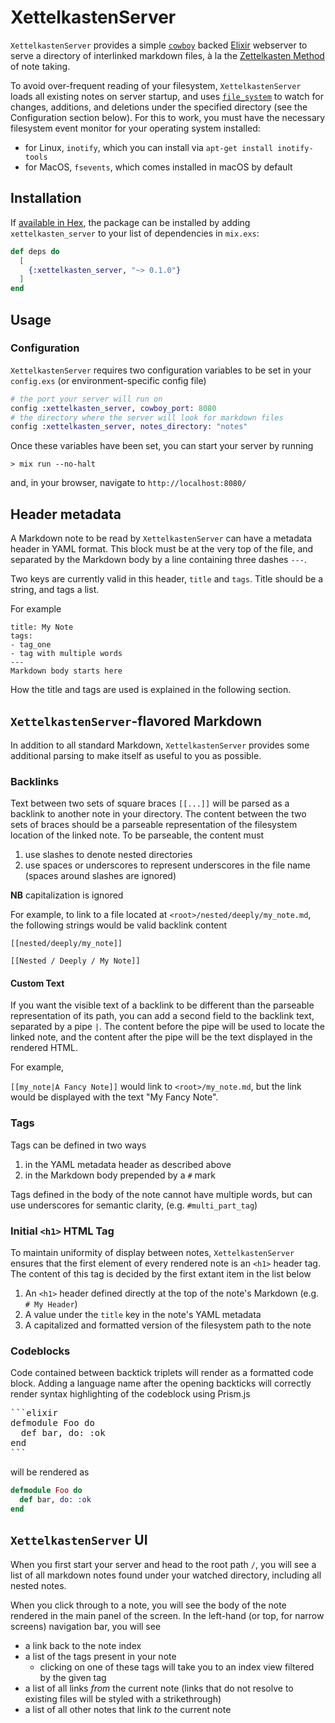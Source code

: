 # XettelkastenServer

`XettelkastenServer` provides a simple [`cowboy`](https://github.com/ninenines/cowboy) backed [Elixir](https://elixir-lang.org/) webserver to serve a directory of
interlinked markdown files, à la the [Zettelkasten Method](https://zettelkasten.de/posts/overview/)
of note taking.

To avoid over-frequent reading of your filesystem, `XettelkastenServer` loads all existing notes on server startup, and uses [`file_system`](https://github.com/falood/file_system) to watch for changes, additions, and deletions under the specified directory (see the Configuration section below). For this to work, you must have the necessary filesystem event monitor for your operating system installed:

* for Linux, `inotify`, which you can install via `apt-get install inotify-tools`
* for MacOS, `fsevents`, which comes installed in macOS by default

## Installation

If [available in Hex](https://hex.pm/docs/publish), the package can be installed
by adding `xettelkasten_server` to your list of dependencies in `mix.exs`:

```elixir
def deps do
  [
    {:xettelkasten_server, "~> 0.1.0"}
  ]
end
```

## Usage

### Configuration

`XettelkastenServer` requires two configuration variables to be set in your `config.exs` (or environment-specific config file)

```elixir
# the port your server will run on
config :xettelkasten_server, cowboy_port: 8080
# the directory where the server will look for markdown files
config :xettelkasten_server, notes_directory: "notes"
```

Once these variables have been set, you can start your server by running

`> mix run --no-halt`

and, in your browser, navigate to `http://localhost:8080/`

## Header metadata

A Markdown note to be read by `XettelkastenServer` can have a metadata header in YAML format. This block must be at the very top of the file, and separated by the Markdown body by a line containing three dashes `---`.

Two keys are currently valid in this header, `title` and `tags`. Title should be a string, and tags a list.

For example

```
title: My Note
tags:
- tag_one
- tag with multiple words
---
Markdown body starts here
```

How the title and tags are used is explained in the following section.

## `XettelkastenServer`-flavored Markdown

In addition to all standard Markdown, `XettelkastenServer` provides some additional
parsing to make itself as useful to you as possible.

### Backlinks

Text between two sets of square braces `[[...]]` will be parsed as a backlink to another note
in your directory. The content between the two sets of braces should be a parseable
representation of the filesystem location of the linked note. To be parseable, the content
must

1. use slashes to denote nested directories
2. use spaces or underscores to represent underscores in the file name (spaces around slashes are ignored)

**NB** capitalization is ignored

For example, to link to a file located at `<root>/nested/deeply/my_note.md`, the
following strings would be valid backlink content

`[[nested/deeply/my_note]]`

`[[Nested / Deeply / My Note]]`


#### Custom Text

If you want the visible text of a backlink to be different than
the parseable representation of its path, you can add a second
field to the backlink text, separated by a pipe `|`. The
content before the pipe will be used to locate the linked note,
and the content after the pipe will be the text displayed in
the rendered HTML.

For example,

`[[my_note|A Fancy Note]]` would link to `<root>/my_note.md`,
but the link would be displayed with the text "My Fancy Note".

### Tags

Tags can be defined in two ways

1. in the YAML metadata header as described above
2. in the Markdown body prepended by a `#` mark

Tags defined in the body of the note cannot have multiple words, but can use
underscores for semantic clarity, (e.g. `#multi_part_tag`)

### Initial `<h1>` HTML Tag

To maintain uniformity of display between notes, `XettelkastenServer` ensures that the first element of every rendered note is an `<h1>` header tag. The content of this tag is decided by the first extant item in the list below

1. An `<h1>` header defined directly at the top of the note's Markdown (e.g. `# My Header`)
2. A value under the `title` key in the note's YAML metadata
3. A capitalized and formatted version of the filesystem path to the note

### Codeblocks

Code contained between backtick triplets will render as a
formatted code block. Adding a language name after the opening
backticks will correctly render syntax highlighting of the
codeblock using Prism.js

<pre>
```elixir
defmodule Foo do
  def bar, do: :ok
end
```
</pre>

will be rendered as

```elixir
defmodule Foo do
  def bar, do: :ok
end
```

## `XettelkastenServer` UI

When you first start your server and head to the root path `/`, you will see a
list of all markdown notes found under your watched directory, including all
nested notes.

When you click through to a note, you will see the body of the note rendered in the
main panel of the screen. In the left-hand (or top, for narrow screens) navigation bar,
you will see

* a link back to the note index
* a list of the tags present in your note
    * clicking on one of these tags will take you to an index view filtered by the given tag
* a list of all links *from* the current note (links that do not resolve to existing files will be styled with a strikethrough)
* a list of all other notes that link *to* the current note

